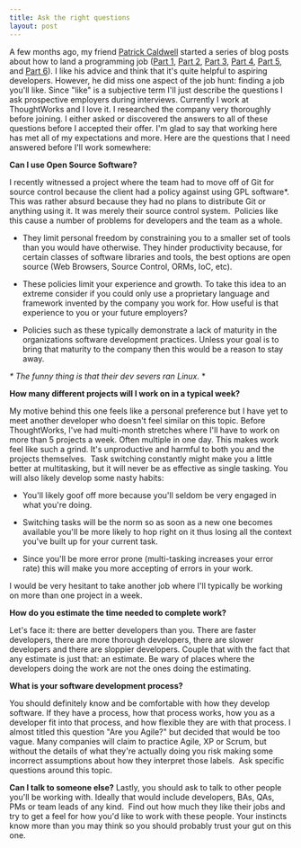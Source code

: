 ```yaml
---
title: Ask the right questions
layout: post
---
```


A few months ago, my friend [Patrick Caldwell][1] started a series of blog
posts about how to land a programming job ([Part 1][2], [Part 2][3], [Part
3][4], [Part 4][5], [Part 5][6], and [Part 6][7]). I like his advice and think
that it's quite helpful to aspiring developers. However, he did miss one
aspect of the job hunt: finding a job you'll like. Since "like" is a
subjective term I'll just describe the questions I ask prospective employers
during interviews. Currently I work at ThoughtWorks and I love it. I
researched the company very thoroughly before joining. I either asked or
discovered the answers to all of these questions before I accepted their
offer. I'm glad to say that working here has met all of my expectations and
more. Here are the questions that I need answered before I'll work somewhere:

**Can I use Open Source Software?**

I recently witnessed a project where the team
had to move off of Git for source control because the client had a policy
against using GPL software*. This was rather absurd because they had no plans
to distribute Git or anything using it.  It was merely their source control
system.  Policies like this cause a number of problems for developers and the
team as a whole.

  * They limit personal freedom by constraining you to a smaller set of tools
than you would have otherwise. They hinder productivity because, for certain
classes of software libraries and tools, the best options are open source (Web
Browsers, Source Control, ORMs, IoC, etc).

  * These policies limit your experience and growth. To take this idea to an
extreme consider if you could only use a proprietary language and framework
invented by the company you work for. How useful is that experience to you or
your future employers?

  * Policies such as these typically demonstrate a lack of maturity in the
organizations software development practices. Unless your goal is to bring
that maturity to the company then this would be a reason to stay away.

_* The funny thing is that their dev severs ran Linux._ *

**How many different projects will I work on in a typical week?**

My motive behind this one feels
like a personal preference but I have yet to meet another developer who
doesn't feel similar on this topic. Before ThoughtWorks, I've had multi-month
stretches where I'll have to work on more than 5 projects a week. Often
multiple in one day. This makes work feel like such a grind. It's unproductive
and harmful to both you and the projects themselves.  Task switching
constantly might make you a little better at multitasking, but it will never
be as effective as single tasking. You will also likely develop some nasty
habits:

  * You'll likely goof off more because you'll seldom be very engaged in what
you're doing.

  * Switching tasks will be the norm so as soon as a new one becomes available
you'll be more likely to hop right on it thus losing all the context you've
built up for your current task.

  * Since you'll be more error prone (multi-tasking increases your error rate)
this will make you more accepting of errors in your work.

I would be very hesitant to take another job where I'll typically be working
on more than one project in a week.

**How do you estimate the time needed to complete work?**

Let's face it: there are better developers than you. There
are faster developers, there are more thorough developers, there are slower
developers and there are sloppier developers. Couple that with the fact that
any estimate is just that: an estimate. Be wary of places where the developers
doing the work are not the ones doing the estimating.

**What is your software development process?**

You should definitely know and be comfortable with how
they develop software. If they have a process, how that process works, how you
as a developer fit into that process, and how flexible they are with that
process. I almost titled this question "Are you Agile?" but decided that would
be too vague. Many companies will claim to practice Agile, XP or Scrum, but
without the details of what they're actually doing you risk making some
incorrect assumptions about how they interpret those labels.  Ask specific
questions around this topic.

**Can I talk to someone else?**
Lastly, you should ask to talk to other people you'll be working with. Ideally that would
include developers, BAs, QAs, PMs or team leads of any kind.  Find out how
much they like their jobs and try to get a feel for how you'd like to work
with these people. Your instincts know more than you may think so you should
probably trust your gut on this one.

   [1]: http://dpatrickcaldwell.blogspot.com/

   [2]: http://dpatrickcaldwell.blogspot.com/2009/11/how-to-land-job-as-software-engineer.html

   [3]: http://dpatrickcaldwell.blogspot.com/2009/11/your-resume-how-to-land-job-as-software.html

   [4]: http://dpatrickcaldwell.blogspot.com/2009/11/your-prescreening-how-to-land-job-as.html

   [5]: http://dpatrickcaldwell.blogspot.com/2009/11/your-interview-how-to-land-job-as.html

   [6]: http://dpatrickcaldwell.blogspot.com/2010/01/your-communication-skills-how-to-land.html

   [7]: http://dpatrickcaldwell.blogspot.com/2010/01/your-field-how-to-land-job-as-software.html
